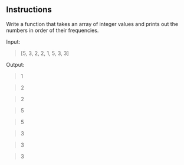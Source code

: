 ## Instructions

Write a function that takes an array of integer values and prints out the numbers in order of their frequencies. 

Input:

> [5, 3, 2, 2, 1, 5, 3, 3]

Output:

> 1

> 2

> 2

> 5

> 5

> 3

> 3

> 3
